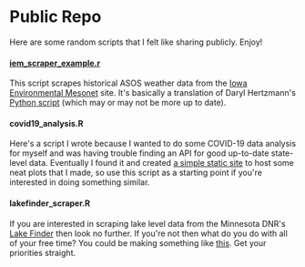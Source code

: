 # Public Repo
Here are some random scripts that I felt like sharing publicly. Enjoy!

#### [iem_scraper_example.r](https://github.com/realmiketalbot/Public/blob/master/iem_scraper_example.r)
This script scrapes historical ASOS weather data from the [Iowa Environmental Mesonet](https://mesonet.agron.iastate.edu/request/download.phtml) site. It's basically a translation of Daryl Hertzmann's [Python script](https://github.com/akrherz/iem/blob/master/scripts/asos/iem_scraper_example.py) (which may or may not be more up to date).

#### covid19_analysis.R
Here's a script I wrote because I wanted to do some COVID-19 data analysis for myself and  was having trouble finding an API for good up-to-date state-level data. Eventually I found it and created [a simple static site](https://covid19.miketalbot.io/) to host some neat plots that I made, so use this script as a starting point if you're interested in doing something similar.

#### lakefinder_scraper.R
If you are interested in scraping lake level data from the Minnesota DNR's [Lake Finder](https://www.dnr.state.mn.us/lakefind/index.html) then look no further. If you're not then what do you do with all of your free time? You could be making something like [this](https://webapps.eorinc.io/lake-finder/). Get your priorities straight.
